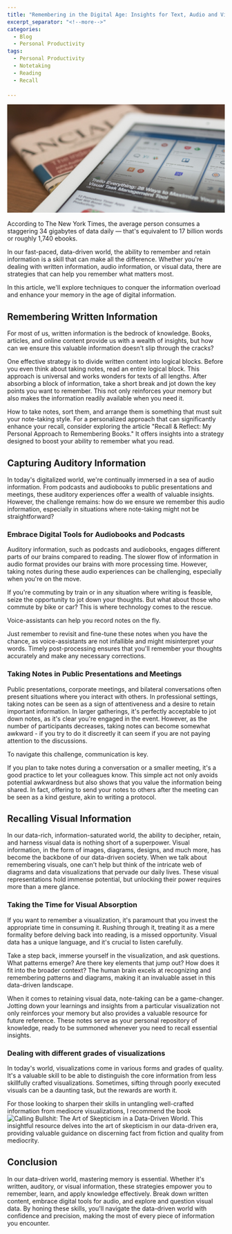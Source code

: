 ```yaml
---
title: "Remembering in the Digital Age: Insights for Text, Audio and Visual Info"
excerpt_separator: "<!--more-->"
categories:
  - Blog
  - Personal Productivity
tags:
  - Personal Productivity
  - Notetaking
  - Reading
  - Recall

---
```

![image](/assets/images/newspaper-tablet-combination.jpg)

According to The New York Times, the average person consumes a staggering 34 gigabytes of data daily — that's equivalent to 17 billion words or roughly 1,740 ebooks.

In our fast-paced, data-driven world, the ability to remember and retain information is a skill that can make all the difference. Whether you're dealing with written information, audio information, or visual data, there are strategies that can help you remember what matters most.

In this article, we'll explore techniques to conquer the information overload and enhance your memory in the age of digital information.

## Remembering Written Information
For most of us, written information is the bedrock of knowledge. Books, articles, and online content provide us with a wealth of insights, but how can we ensure this valuable information doesn't slip through the cracks?

One effective strategy is to divide written content into logical blocks. Before you even think about taking notes, read an entire logical block. This approach is universal and works wonders for texts of all lengths. After absorbing a block of information, take a short break and jot down the key points you want to remember. This not only reinforces your memory but also makes the information readily available when you need it.

How to take notes, sort them, and arrange them is something that must suit your note-taking style. For a personalized approach that can significantly enhance your recall, consider exploring the article "Recall & Reflect: My Personal Approach to Remembering Books." It offers insights into a strategy designed to boost your ability to remember what you read.

## Capturing Auditory Information
In today's digitalized world, we're continually immersed in a sea of audio information. From podcasts and audiobooks to public presentations and meetings, these auditory experiences offer a wealth of valuable insights. However, the challenge remains: how do we ensure we remember this audio information, especially in situations where note-taking might not be straightforward?

### Embrace Digital Tools for Audiobooks and Podcasts
Auditory information, such as podcasts and audiobooks, engages different parts of our brains compared to reading. The slower flow of information in audio format provides our brains with more processing time. However, taking notes during these audio experiences can be challenging, especially when you're on the move.

If you're commuting by train or in any situation where writing is feasible, seize the opportunity to jot down your thoughts. But what about those who commute by bike or car? This is where technology comes to the rescue.

Voice-assistants can help you record notes on the fly.

Just remember to revisit and fine-tune these notes when you have the chance, as voice-assistants are not infallible and might misinterpret your words. Timely post-processing ensures that you'll remember your thoughts accurately and make any necessary corrections.

### Taking Notes in Public Presentations and Meetings
Public presentations, corporate meetings, and bilateral conversations often present situations where you interact with others. In professional settings, taking notes can be seen as a sign of attentiveness and a desire to retain important information. In larger gatherings, it's perfectly acceptable to jot down notes, as it's clear you're engaged in the event. However, as the number of participants decreases, taking notes can become somewhat awkward - if you try to do it discreetly it can seem if you are not paying attention to the discussions.

To navigate this challenge, communication is key.

If you plan to take notes during a conversation or a smaller meeting, it's a good practice to let your colleagues know. This simple act not only avoids potential awkwardness but also shows that you value the information being shared. In fact, offering to send your notes to others after the meeting can be seen as a kind gesture, akin to writing a protocol.

## Recalling Visual Information
In our data-rich, information-saturated world, the ability to decipher, retain, and harness visual data is nothing short of a superpower. Visual information, in the form of images, diagrams, designs, and much more, has become the backbone of our data-driven society. When we talk about remembering visuals, one can't help but think of the intricate web of diagrams and data visualizations that pervade our daily lives. These visual representations hold immense potential, but unlocking their power requires more than a mere glance.

### Taking the Time for Visual Absorption
If you want to remember a visualization, it's paramount that you invest the appropriate time in consuming it. Rushing through it, treating it as a mere formality before delving back into reading, is a missed opportunity. Visual data has a unique language, and it's crucial to listen carefully.

Take a step back, immerse yourself in the visualization, and ask questions. What patterns emerge? Are there key elements that jump out? How does it fit into the broader context? The human brain excels at recognizing and remembering patterns and diagrams, making it an invaluable asset in this data-driven landscape.

When it comes to retaining visual data, note-taking can be a game-changer. Jotting down your learnings and insights from a particular visualization not only reinforces your memory but also provides a valuable resource for future reference. These notes serve as your personal repository of knowledge, ready to be summoned whenever you need to recall essential insights.

### Dealing with different grades of visualizations
In today's world, visualizations come in various forms and grades of quality. It's a valuable skill to be able to distinguish the core information from less skillfully crafted visualizations. Sometimes, sifting through poorly executed visuals can be a daunting task, but the rewards are worth it.

For those looking to sharpen their skills in untangling well-crafted information from mediocre visualizations, I recommend the book ![Calling Bullshit: The Art of Skepticism in a Data-Driven World](https://callingbullshit.org/). This insightful resource delves into the art of skepticism in our data-driven era, providing valuable guidance on discerning fact from fiction and quality from mediocrity.

## Conclusion
In our data-driven world, mastering memory is essential. Whether it's written, auditory, or visual information, these strategies empower you to remember, learn, and apply knowledge effectively. Break down written content, embrace digital tools for audio, and explore and question visual data. By honing these skills, you'll navigate the data-driven world with confidence and precision, making the most of every piece of information you encounter.